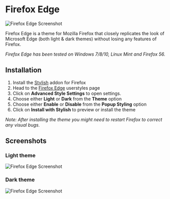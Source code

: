 # Firefox Edge

![Firefox Edge Screenshot](https://github.com/sapierens/firefox-edge/raw/master/Resources/ffedge_window.png)

Firefox Edge is a theme for Mozilla Firefox that closely replicates the look of Microsoft Edge (both light & dark themes) without losing any features of Firefox.

*Firefox Edge has been tested on Windows 7/8/10, Linux Mint and Firefox 56.*

## Installation
1. Install the [Stylish](https://addons.mozilla.org/en-US/firefox/addon/stylish/) addon for Firefox
2. Head to the [Firefox Edge](https://userstyles.org/styles/135593/firefox-edge) userstyles page
3. Click on **Advanced Style Settings** to open settings.
4. Choose either **Light** or **Dark** from the **Theme** option
5. Choose either **Enable** or **Disable** from the **Popup Styling** option
6. Click on **Install with Stylish** to preview or install the theme

*Note: After installing the theme you might need to restart Firefox to correct any visual bugs.*

## Screenshots
### Light theme
![Firefox Edge Screenshot](https://github.com/sapierens/firefox-edge/raw/master/Resources/ffedge_window_light.png)

### Dark theme
![Firefox Edge Screenshot](https://github.com/sapierens/firefox-edge/raw/master/Resources/ffedge_window_dark.png)
